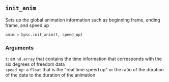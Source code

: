 ## ```init_anim```
Sets up the global animation information such as beginning frame, ending frame, and speed up

```python
anim = bpsc.init_anim(t, speed_up)
```

### Arguments 
```t```: an ```nd.array``` that contains the time information that corresponds with the six degrees of freedom data
<br>```speed_up```: a ```float``` that is the "real time speed up" or the ratio of the duration of the data to the duration of the animation
